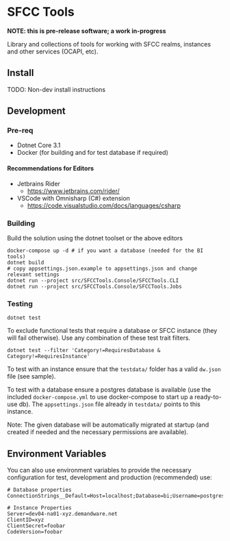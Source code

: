 # SFCC Tools

**NOTE: this is pre-release software; a work in-progress**

Library and collections of tools for working with SFCC realms, instances and other services (OCAPI, etc).

## Install

TODO: Non-dev install instructions

## Development

### Pre-req

- Dotnet Core 3.1
- Docker (for building and for test database if required)

#### Recommendations for Editors

- Jetbrains Rider
    - https://www.jetbrains.com/rider/
- VSCode with Omnisharp (C#) extension
    - https://code.visualstudio.com/docs/languages/csharp

### Building

Build the solution using the dotnet toolset or the above editors

```
docker-compose up -d # if you want a database (needed for the BI tools)
dotnet build
# copy appsettings.json.example to appsettings.json and change relevant settings
dotnet run --project src/SFCCTools.Console/SFCCTools.CLI
dotnet run --project src/SFCCTools.Console/SFCCTools.Jobs
```

### Testing

```
dotnet test
```

To exclude functional tests that require a database or SFCC instance (they will fail otherwise). Use
any combination of these test trait filters.

```
dotnet test --filter 'Category!=RequiresDatabase & Category!=RequiresInstance'
```

To test with an instance ensure that the `testdata/` folder has a valid `dw.json` file (see sample).

To test with a database ensure a postgres database is available (use the included `docker-compose.yml`
to use docker-compose to start up a ready-to-use db). The `appsettings.json` file already in `testdata/`
points to this instance.

Note: The given database will be automatically migrated at startup (and created if needed and the necessary permissions
are available).

## Environment Variables

You can also use environment variables to provide the necessary configuration for test, development and production (recommended) use:

```
# Database properties
ConnectionStrings__Default=Host=localhost;Database=bi;Username=postgres;Password=password

# Instance Properties
Server=dev04-na01-xyz.demandware.net
ClientID=xyz
ClientSecret=foobar
CodeVersion=foobar
```

